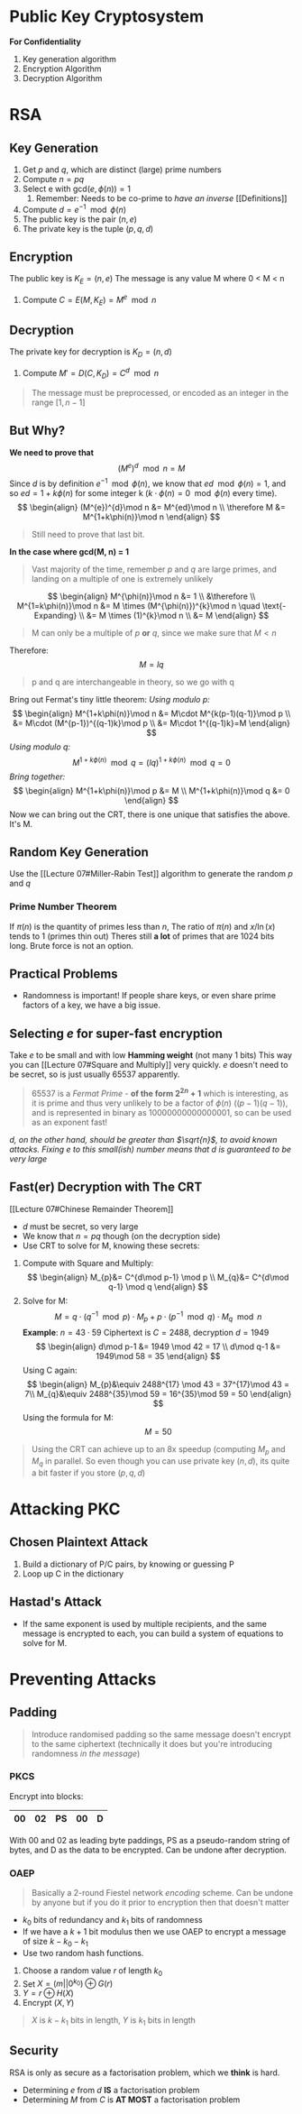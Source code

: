 # Public Key Cryptosystem
**For Confidentiality**
1. Key generation algorithm
2. Encryption Algorithm
3. Decryption Algorithm
# RSA
## Key Generation
1. Get $p$ and $q$, which are distinct (large) prime numbers 
2. Compute $n=pq$
3. Select e with gcd$(e, \phi(n))=1$
	1. Remember: Needs to be co-prime to *have an inverse* [[Definitions]]
4. Compute $d=e^{-1}\mod \phi(n)$
5. The public key is the pair ($n, e$)
6. The private key is the tuple ($p, q, d$)
## Encryption
The public key is $K_{E}=(n, e)$
The message is any value M where 0 < M < n
1. Compute $C=E(M, K_{E})=M^{e} \mod n$
## Decryption
The private key for decryption is $K_D=(n,d)$
1. Compute $M'=D(C, K_{D}) = C^{d}\mod n$
> The message must be preprocessed, or encoded as an integer in the range $[1, n-1]$

## But Why?
**We need to prove that**
$$
(M^{e})^{d}\mod n = M
$$
Since $d$ is by definition $e^{-1}\mod \phi(n)$, we know that $ed\mod\phi(n)=1$, and so $ed=1+k\phi(n)$ for some integer k ($k\cdot\phi(n)=0\mod\phi(n)$ every time).
$$
\begin{align}
(M^{e})^{d}\mod n &= M^{ed}\mod n \\
\therefore M &= M^{1+k\phi(n)}\mod n
\end{align}
$$
> Still need to prove that last bit.

**In the case where gcd(M, n) = 1**
> Vast majority of the time, remember $p$ and $q$ are large primes, and landing on a multiple of one is extremely unlikely

$$
\begin{align}
M^{\phi(n)}\mod n &= 1 \\
&\therefore \\
M^{1=k\phi(n)}\mod n &= M \times (M^{\phi(n)})^{k}\mod n \quad \text{- Expanding} \\
&= M \times (1)^{k}\mod n \\
&= M
\end{align}
$$
> M can only be a multiple of $p$ **or** $q$, since we make sure that $M<n$

Therefore:
$$
M = lq
$$
> p and q are interchangeable in theory, so we go with q

Bring out Fermat's tiny little theorem:
*Using modulo p:*
$$
\begin{align}
M^{1+k\phi(n)}\mod n &= M\cdot M^{k(p-1)(q-1)}\mod p \\
&= M\cdot (M^{p-1})^{(q-1)k}\mod p \\
&= M\cdot 1^{(q-1)k}=M
\end{align}
$$
*Using modulo q:*
$$
M^{1+k\phi(n)}\mod q = (lq)^{1+k\phi(n)}\mod q = 0
$$
*Bring together:*
$$
\begin{align}
M^{1+k\phi(n)}\mod p &= M \\
M^{1+k\phi(n)}\mod q &= 0
\end{align}
$$
Now we can bring out the CRT, there is one unique that satisfies the above. It's M.


## Random Key Generation
Use the [[Lecture 07#Miller-Rabin Test]] algorithm to generate the random $p$ and $q$
### Prime Number Theorem
If $\pi(n)$ is the quantity of primes less than $n$, 
The ratio of $\pi(n)$ and $x/\ln(x)$ tends to 1 (primes thin out)
Theres still **a lot** of primes that are 1024 bits long. Brute force is not an option.
## Practical Problems
- Randomness is important! If people share keys, or even share prime factors of a key, we have a big issue. 

## Selecting $e$ for super-fast encryption

Take $e$ to be small and with low **Hamming weight** (not many 1 bits)
This way you can [[Lecture 07#Square and Multiply]] very quickly. $e$ doesn't need to be secret, so is just usually 65537 apparently.
> 65537 is a *Fermat Prime* - **of the form $2^{2n} + 1$** which is interesting, as it is prime and thus very unlikely to be a factor of $\phi(n)$ ($(p-1)(q-1)$), and is represented in binary as 10000000000000001, so can be used as an exponent fast!

*$d$, on the other hand, should be greater than $\sqrt{n}$, to avoid known attacks. Fixing $e$ to this small(ish) number means that $d$ is guaranteed to be very large*

## Fast(er) Decryption with The CRT
[[Lecture 07#Chinese Remainder Theorem]]
- $d$ must be secret, so very large
- We know that $n=pq$ though (on the decryption side)
- Use CRT to solve for M, knowing these secrets:
1. Compute with Square and Multiply:
$$
\begin{align}
M_{p}&= C^{d\mod p-1} \mod p \\
M_{q}&= C^{d\mod q-1} \mod q 
\end{align}
$$
2. Solve for M:
$$
M = q\cdot(q^{-1}\mod p) \cdot M_{p}+p\cdot(p^{-1}\mod q) \cdot M_{q}\mod n
$$
**Example**:
$n = 43 \cdot 59$
Ciphertext is $C=2488$, decryption $d=1949$
$$
\begin{align}
d\mod p-1 &= 1949 \mod 42 = 17 \\
d\mod q-1 &= 1949\mod 58 = 35 
\end{align}
$$
Using C again:
$$
\begin{align}
M_{p}&\equiv 2488^{17} \mod 43 = 37^{17}\mod 43 = 7\\
M_{q}&\equiv 2488^{35}\mod 59 = 16^{35}\mod 59 = 50
\end{align}
$$
Using the formula for M:
$$
M=50
$$
> Using the CRT can achieve up to an 8x speedup (computing $M_p$ and $M_q$ in parallel. So even though you can use private key $(n, d)$, its quite a bit faster if you store $(p, q, d)$

# Attacking PKC
## Chosen Plaintext Attack
1. Build a dictionary of P/C pairs, by knowing or guessing P
2. Loop up C in the dictionary
## Hastad's Attack
- If the same exponent is used by multiple recipients, and the same message is encrypted to each, you can build a system of equations to solve for M.

# Preventing Attacks
## Padding
> Introduce randomised padding so the same message doesn't encrypt to the same ciphertext (technically it does but you're introducing randomness *in the message*)

### PKCS
Encrypt into blocks:

| 00|02|PS|00|D |
|-|-|-|-|-|
With 00 and 02 as leading byte paddings, PS as a pseudo-random string of bytes, 
and D as the data to be encrypted. Can be undone after decryption.
### OAEP

> Basically a 2-round Fiestel network *encoding* scheme. Can be undone by anyone but if you do it prior to encryption then that doesn't matter

- $k_0$ bits of redundancy and $k_1$ bits of randomness
- If we have a $k+1$ bit modulus then we use OAEP to encrypt a message of size $k-k_{0}-k_{1}$
- Use two random hash functions.
1. Choose a random value $r$ of length $k_0$
2. Set $X=(m||0^{k_{0}})\oplus G(r)$
3. $Y=r\oplus H(X)$
4. Encrypt $(X, Y)$
> $X$ is $k-k_1$ bits in length, $Y$ is $k_1$  bits in length

## Security
RSA is only as secure as a factorisation problem, which we **think** is hard. 
- Determining $e$ from $d$ **IS** a factorisation problem
- Determining $M$ from $C$ is **AT MOST** a factorisation problem










